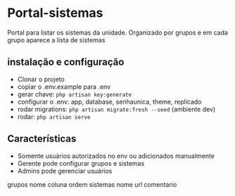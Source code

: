 # Portal-sistemas

Portal para listar os sistemas da unidade.
Organizado por grupos e em cada grupo aparece a lista de sistemas

## instalação e configuração

* Clonar o projeto
* copiar o .env.example para .env
* gerar chave: `php artisan key:generate`
* configurar o .env: app, database, senhaunica, theme, replicado
* rodar migrations: `php artisan migrate:fresh --seed` (ambiente dev)
* rodar: `php artisan serve`

## Características

* Somente usuários autorizados no env ou adicionados manualmente
* Gerente pode configurar grupos e sistemas
* Admins pode gerenciar usuários

grupos
    nome
    coluna
    ordem
sistemas
    nome
    url
    comentario